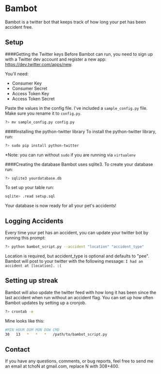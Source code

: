 Bambot
===
Bambot is a twitter bot that keeps track of how long your pet has been accident free.

Setup
---
####Getting the Twitter keys
Before Bambot can run, you need to sign up with a Twitter dev account and
register a new app: <https://dev.twitter.com/apps/new>. 

You'll need:
* Consumer Key
* Consumer Secret
* Access Token Key
* Access Token Secret

Paste the values in the config file. I've included a `sample_config.py` file. Make
sure you rename it to `config.py`.

```sh
?> mv sample_config.py config.py
```

####Installing the python-twitter library
To install the python-twitter library, run:
```sh
?> sudo pip install python-twitter
```
*Note: you can run without `sudo` if you are running via `virtualenv`

####Creating the database
Bambot uses sqlite3. To create your database run:
```sh
?> sqlite3 yourdatabase.db
```

To set up your table run:
```sh
sqlite> .read setup.sql
```
Your database is now ready for all your pet's accidents!

Logging Accidents
---
Every time your pet has an accident, you can update your twitter bot by running this prompt:
```sh
?> python bambot_script.py --accident "location" "accident_type"
```
Location is required, but accident_type is optional and defaults to "pee". Bambot will post to your twitter with the following message: `I had an accident at [location]. :(`

Setting up streak
---
Bambot will also update the twitter feed with how long it has been since the last accident when run without an accident flag. You can set up how often Bambot updates by setting up a cronjob.

```sh
?> crontab -e
```

Mine looks like this:
```sh
#MIN HOUR DOM MON DOW CMD
30   13   *   *   *   /path/to/bambot_script.py
```
Contact
---
If you have any questions, comments, or bug reports, feel free to send me an email at tchoN at gmail.com, replace N with 308+400.

